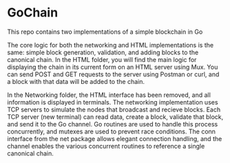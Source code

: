 # GoChain
This repo contains two implementations of a simple blockchain in Go

The core logic for both the networking and HTML implementations is the same: simple block generation, validation, and adding blocks to the canonical chain.
In the HTML folder, you will find the main logic for displaying the chain in its current form on an HTML server using Mux. You can send POST and GET requests to the server using Postman or curl, and a block with that data will be added to the chain.

In the Networking folder, the HTML interface has been removed, and all information is displayed in terminals. The networking implementation uses TCP servers to simulate the nodes that broadcast and recieve blocks.
Each TCP server (new terminal) can read data, create a block, validate that block, and send it to the Go channel. Go routines are used to handle this process concurrently, and mutexes are used to prevent race conditions.
The conn interface from the net package allows elegant connection handling, and the channel enables the various concurrent routines to reference a single canonical chain.






